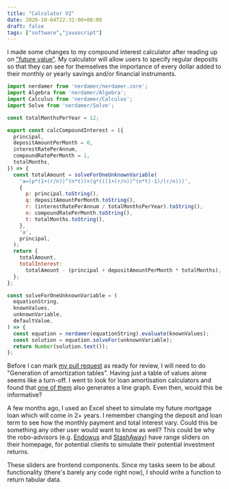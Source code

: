 ```yaml
---
title: "Calculator V2"
date: 2020-10-04T22:32:00+08:00
draft: false
tags: ["software","javascript"]
---
```

I made some changes to my compound interest calculator after reading up on ["future value"](https://www.thecalculatorsite.com/articles/finance/future-value-formula.php). My calculator will allow users to specify regular deposits so that they can see for themselves the importance of every dollar added to their monthly or yearly savings and/or financial instruments.

```javascript
import nerdamer from 'nerdamer/nerdamer.core';
import Algebra from 'nerdamer/Algebra';
import Calculus from 'nerdamer/Calculus';
import Solve from 'nerdamer/Solve';

const totalMonthsPerYear = 12;

export const calcCompoundInterest = ({
  principal,
  depositAmountPerMonth = 0,
  interestRatePerAnnum,
  compoundRatePerMonth = 1,
  totalMonths,
}) => {
  const totalAmount = solveForOneUnknownVariable(
    'a=(p*(1+(r/n))^(n*t))+(q*(((1+(r/n))^(n*t)-1)/(r/n)))',
    {
      p: principal.toString(),
      q: depositAmountPerMonth.toString(),
      r: (interestRatePerAnnum / totalMonthsPerYear).toString(),
      n: compoundRatePerMonth.toString(),
      t: totalMonths.toString(),
    },
    'a',
    principal,
  );
  return {
    totalAmount,
    totalInterest:
      totalAmount - (principal + depositAmountPerMonth * totalMonths),
  };
};

const solveForOneUnknownVariable = (
  equationString,
  knownValues,
  unknownVariable,
  defaultValue,
) => {
  const equation = nerdamer(equationString).evaluate(knownValues);
  const solution = equation.solveFor(unknownVariable);
  return Number(solution.text());
};
```

Before I can mark [my pull request](https://github.com/calcsg/core/pull/5) as ready for review, I will need to do "Generation of amortization tables". Having just a table of values alone seems like a turn-off. I went to look for loan amortisation calculators and found that [one of them](https://www.amortization-calc.com/) also generates a line graph. Even then, would this be informative?

A few months ago, I used an Excel sheet to simulate my future mortgage loan which will come in 2+ years. I remember changing the deposit and loan term to see how the monthly payment and total interest vary. Could this be something any other user would want to know as well? This could be why the robo-advisors (e.g. [Endowus](https://endowus.com/) and [StashAway](https://www.stashaway.sg/)) have range sliders on their homepage, for potential clients to simulate their potential investment returns.

These sliders are frontend components. Since my tasks seem to be about functionality (there's barely any code right now), I should write a function to return tabular data.
